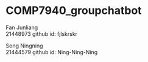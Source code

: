 # COMP7940_groupchatbot
Fan Junliang 	
21448973 
github id: fjlskrskr

Song Ningning 	
21444579
github id: Ning-Ning-Ning 
